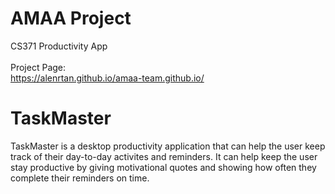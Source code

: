 # AMAA Project
 CS371 Productivity App<br>
 <br>Project Page: <br>
 https://alenrtan.github.io/amaa-team.github.io/ <br>


# TaskMaster
TaskMaster is a desktop productivity application that can help the user keep track of their day-to-day activites and reminders. 
It can help keep the user stay productive by giving motivational quotes and showing how often they complete their reminders on time.
